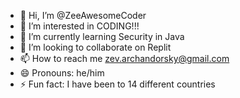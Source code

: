 - 👋 Hi, I’m @ZeeAwesomeCoder
- 👀 I’m interested in CODING!!!
- 🌱 I’m currently learning Security in Java
- 💞️ I’m looking to collaborate on Replit
- 📫 How to reach me zev.archandorsky@gmail.com
- 😄 Pronouns: he/him
- ⚡ Fun fact: I have been to 14 different countries

<!---
ZeeAwesomeCoder/ZeeAwesomeCoder is a ✨ special ✨ repository because its `README.md` (this file) appears on your GitHub profile.
You can click the Preview link to take a look at your changes.
--->
